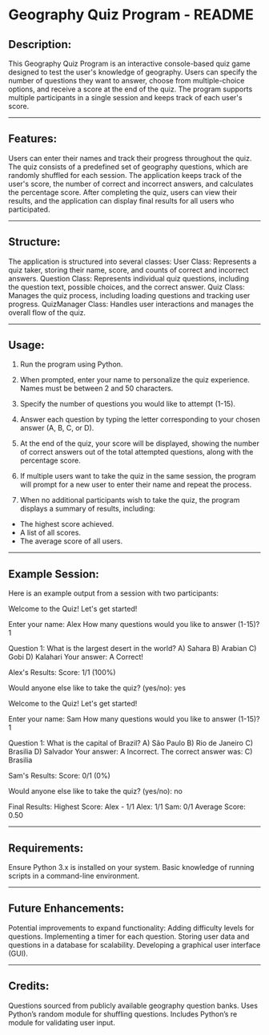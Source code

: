 Geography Quiz Program - README
===============================

Description:
----------------
This Geography Quiz Program is an interactive console-based quiz game designed to test the user's knowledge of geography.
Users can specify the number of questions they want to answer, choose from multiple-choice options, and receive a score at the end of the quiz.
The program supports multiple participants in a single session and keeps track of each user's score.

----------------
Features:
----------------
Users can enter their names and track their progress throughout the quiz.
The quiz consists of a predefined set of geography questions, which are randomly shuffled for each session.
The application keeps track of the user's score, the number of correct and incorrect answers, and calculates the percentage score.
After completing the quiz, users can view their results, and the application can display final results for all users who participated.

----------------
Structure:
----------------
The application is structured into several classes:
User Class: Represents a quiz taker, storing their name, score, and counts of correct and incorrect answers.
Question Class: Represents individual quiz questions, including the question text, possible choices, and the correct answer.
Quiz Class: Manages the quiz process, including loading questions and tracking user progress.
QuizManager Class: Handles user interactions and manages the overall flow of the quiz.

----------------
Usage:
----------------
1. Run the program using Python.

2. When prompted, enter your name to personalize the quiz experience. Names must be between 2 and 50 characters.

3. Specify the number of questions you would like to attempt (1-15).

4. Answer each question by typing the letter corresponding to your chosen answer (A, B, C, or D).

5. At the end of the quiz, your score will be displayed, showing the number of correct answers out of the total attempted questions, along with the percentage score.

6. If multiple users want to take the quiz in the same session, the program will prompt for a new user to enter their name and repeat the process.

7. When no additional participants wish to take the quiz, the program displays a summary of results, including:
- The highest score achieved.
- A list of all scores.
- The average score of all users.

----------------
Example Session:
----------------

Here is an example output from a session with two participants:

Welcome to the Quiz! Let's get started!

Enter your name: Alex
How many questions would you like to answer (1-15)? 1

Question 1: What is the largest desert in the world?
A) Sahara
B) Arabian
C) Gobi
D) Kalahari
Your answer: A
Correct!

Alex's Results:
Score: 1/1 (100%)

Would anyone else like to take the quiz? (yes/no): yes

Welcome to the Quiz! Let's get started!

Enter your name: Sam
How many questions would you like to answer (1-15)? 1

Question 1: What is the capital of Brazil?
A) São Paulo
B) Rio de Janeiro
C) Brasilia
D) Salvador
Your answer: A
Incorrect. The correct answer was: C) Brasilia

Sam's Results:
Score: 0/1 (0%)

Would anyone else like to take the quiz? (yes/no): no

Final Results:
Highest Score: Alex - 1/1
Alex: 1/1
Sam: 0/1
Average Score: 0.50

----------------
Requirements:
----------------
Ensure Python 3.x is installed on your system.
Basic knowledge of running scripts in a command-line environment.

----------------
Future Enhancements:
----------------

Potential improvements to expand functionality:
Adding difficulty levels for questions.
Implementing a timer for each question.
Storing user data and questions in a database for scalability.
Developing a graphical user interface (GUI).

----------------
Credits:
----------------
Questions sourced from publicly available geography question banks.
Uses Python’s random module for shuffling questions.
Includes Python’s re module for validating user input.
